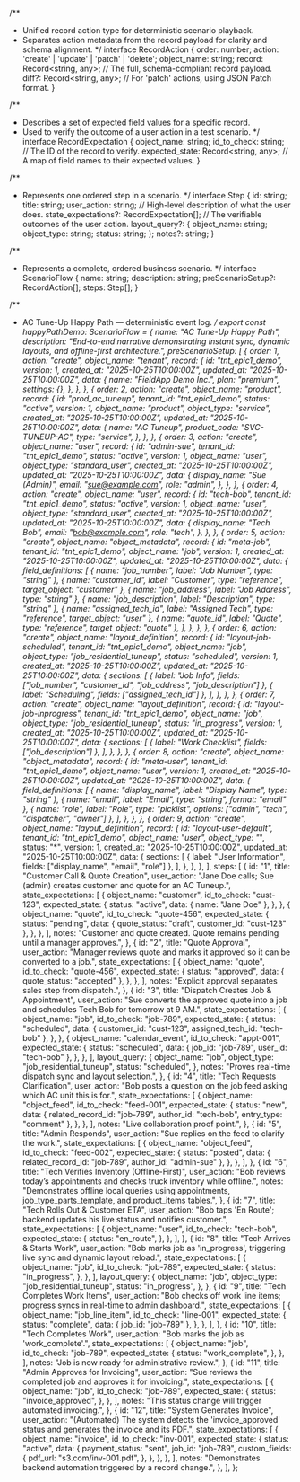 /**
 * Unified record action type for deterministic scenario playback.
 * Separates action metadata from the record payload for clarity and schema alignment.
 */
interface RecordAction {
  order: number;
  action: 'create' | 'update' | 'patch' | 'delete';
  object_name: string;
  record: Record<string, any>; // The full, schema-compliant record payload.
  diff?: Record<string, any>; // For 'patch' actions, using JSON Patch format.
}

/**
 * Describes a set of expected field values for a specific record.
 * Used to verify the outcome of a user action in a test scenario.
 */
interface RecordExpectation {
  object_name: string;
  id_to_check: string; // The ID of the record to verify.
  expected_state: Record<string, any>; // A map of field names to their expected values.
}

/**
 * Represents one ordered step in a scenario.
 */
interface Step {
  id: string;
  title: string;
  user_action: string; // High-level description of what the user does.
  state_expectations?: RecordExpectation[]; // The verifiable outcomes of the user action.
  layout_query?: {
    object_name: string;
    object_type: string;
    status: string;
  };
  notes?: string;
}

/**
 * Represents a complete, ordered business scenario.
 */
interface ScenarioFlow {
  name: string;
  description: string;
  preScenarioSetup?: RecordAction[];
  steps: Step[];
}

/**
 * AC Tune-Up Happy Path — deterministic event log.
 */
export const happyPathDemo: ScenarioFlow = {
  name: "AC Tune-Up Happy Path",
  description:
    "End-to-end narrative demonstrating instant sync, dynamic layouts, and offline-first architecture.",
  preScenarioSetup: [
    {
      order: 1,
      action: "create",
      object_name: "tenant",
      record: {
        id: "tnt_epic1_demo",
        version: 1,
        created_at: "2025-10-25T10:00:00Z",
        updated_at: "2025-10-25T10:00:00Z",
        data: {
          name: "FieldApp Demo Inc.",
          plan: "premium",
          settings: {},
        },
      },
    },
    {
      order: 2,
      action: "create",
      object_name: "product",
      record: {
        id: "prod_ac_tuneup",
        tenant_id: "tnt_epic1_demo",
        status: "active",
        version: 1,
        object_name: "product",
        object_type: "service",
        created_at: "2025-10-25T10:00:00Z",
        updated_at: "2025-10-25T10:00:00Z",
        data: {
          name: "AC Tuneup",
          product_code: "SVC-TUNEUP-AC",
          type: "service",
        },
      },
    },
    {
      order: 3,
      action: "create",
      object_name: "user",
      record: {
        id: "admin-sue",
        tenant_id: "tnt_epic1_demo",
        status: "active",
        version: 1,
        object_name: "user",
        object_type: "standard_user",
        created_at: "2025-10-25T10:00:00Z",
        updated_at: "2025-10-25T10:00:00Z",
        data: {
          display_name: "Sue (Admin)",
          email: "sue@example.com",
          role: "admin",
        },
      },
    },
    {
      order: 4,
      action: "create",
      object_name: "user",
      record: {
        id: "tech-bob",
        tenant_id: "tnt_epic1_demo",
        status: "active",
        version: 1,
        object_name: "user",
        object_type: "standard_user",
        created_at: "2025-10-25T10:00:00Z",
        updated_at: "2025-10-25T10:00:00Z",
        data: {
          display_name: "Tech Bob",
          email: "bob@example.com",
          role: "tech",
        },
      },
    },
    {
      order: 5,
      action: "create",
      object_name: "object_metadata",
      record: {
        id: "meta-job",
        tenant_id: "tnt_epic1_demo",
        object_name: "job",
        version: 1,
        created_at: "2025-10-25T10:00:00Z",
        updated_at: "2025-10-25T10:00:00Z",
        data: {
          field_definitions: [
            { name: "job_number", label: "Job Number", type: "string" },
            { name: "customer_id", label: "Customer", type: "reference", target_object: "customer" },
            { name: "job_address", label: "Job Address", type: "string" },
            { name: "job_description", label: "Description", type: "string" },
            { name: "assigned_tech_id", label: "Assigned Tech", type: "reference", target_object: "user" },
            { name: "quote_id", label: "Quote", type: "reference", target_object: "quote" },
          ],
        },
      },
    },
    {
      order: 6,
      action: "create",
      object_name: "layout_definition",
      record: {
        id: "layout-job-scheduled",
        tenant_id: "tnt_epic1_demo",
        object_name: "job",
        object_type: "job_residential_tuneup",
        status: "scheduled",
        version: 1,
        created_at: "2025-10-25T10:00:00Z",
        updated_at: "2025-10-25T10:00:00Z",
        data: {
          sections: [
            { label: "Job Info", fields: ["job_number", "customer_id", "job_address", "job_description"] },
            { label: "Scheduling", fields: ["assigned_tech_id"] },
          ],
        },
      },
    },
    {
      order: 7,
      action: "create",
      object_name: "layout_definition",
      record: {
        id: "layout-job-inprogress",
        tenant_id: "tnt_epic1_demo",
        object_name: "job",
        object_type: "job_residential_tuneup",
        status: "in_progress",
        version: 1,
        created_at: "2025-10-25T10:00:00Z",
        updated_at: "2025-10-25T10:00:00Z",
        data: {
          sections: [
            { label: "Work Checklist", fields: ["job_description"] },
          ],
        },
      },
    },
    {
      order: 8,
      action: "create",
      object_name: "object_metadata",
      record: {
        id: "meta-user",
        tenant_id: "tnt_epic1_demo",
        object_name: "user",
        version: 1,
        created_at: "2025-10-25T10:00:00Z",
        updated_at: "2025-10-25T10:00:00Z",
        data: {
          field_definitions: [
            { name: "display_name", label: "Display Name", type: "string" },
            { name: "email", label: "Email", type: "string", format: "email" },
            { name: "role", label: "Role", type: "picklist", options: ["admin", "tech", "dispatcher", "owner"] },
          ],
        },
      },
    },
    {
      order: 9,
      action: "create",
      object_name: "layout_definition",
      record: {
        id: "layout-user-default",
        tenant_id: "tnt_epic1_demo",
        object_name: "user",
        object_type: "*",
        status: "*",
        version: 1,
        created_at: "2025-10-25T10:00:00Z",
        updated_at: "2025-10-25T10:00:00Z",
        data: {
          sections: [
            { label: "User Information", fields: ["display_name", "email", "role"] },
          ],
        },
      },
    },
  ],
  steps: [
    {
      id: "1",
      title: "Customer Call & Quote Creation",
      user_action: "Jane Doe calls; Sue (admin) creates customer and quote for an AC Tuneup.",
      state_expectations: [
        {
          object_name: "customer",
          id_to_check: "cust-123",
          expected_state: {
            status: "active",
            data: { name: "Jane Doe" },
          },
        },
        {
          object_name: "quote",
          id_to_check: "quote-456",
          expected_state: {
            status: "pending",
            data: { quote_status: "draft", customer_id: "cust-123" },
          },
        },
      ],
      notes: "Customer and quote created. Quote remains pending until a manager approves.",
    },
    {
      id: "2",
      title: "Quote Approval",
      user_action: "Manager reviews quote and marks it approved so it can be converted to a job.",
      state_expectations: [
        {
          object_name: "quote",
          id_to_check: "quote-456",
          expected_state: {
            status: "approved",
            data: { quote_status: "accepted" },
          },
        },
      ],
      notes: "Explicit approval separates sales step from dispatch.",
    },
    {
      id: "3",
      title: "Dispatch Creates Job & Appointment",
      user_action: "Sue converts the approved quote into a job and schedules Tech Bob for tomorrow at 9 AM.",
      state_expectations: [
        {
          object_name: "job",
          id_to_check: "job-789",
          expected_state: {
            status: "scheduled",
            data: { customer_id: "cust-123", assigned_tech_id: "tech-bob" },
          },
        },
        {
          object_name: "calendar_event",
          id_to_check: "appt-001",
          expected_state: {
            status: "scheduled",
            data: { job_id: "job-789", user_id: "tech-bob" },
          },
        },
      ],
      layout_query: {
        object_name: "job",
        object_type: "job_residential_tuneup",
        status: "scheduled",
      },
      notes: "Proves real-time dispatch sync and layout selection.",
    },
    {
      id: "4",
      title: "Tech Requests Clarification",
      user_action: "Bob posts a question on the job feed asking which AC unit this is for.",
      state_expectations: [
        {
          object_name: "object_feed",
          id_to_check: "feed-001",
          expected_state: {
            status: "new",
            data: { related_record_id: "job-789", author_id: "tech-bob", entry_type: "comment" },
          },
        },
      ],
      notes: "Live collaboration proof point.",
    },
    {
      id: "5",
      title: "Admin Responds",
      user_action: "Sue replies on the feed to clarify the work.",
      state_expectations: [
        {
          object_name: "object_feed",
          id_to_check: "feed-002",
          expected_state: {
            status: "posted",
            data: { related_record_id: "job-789", author_id: "admin-sue" },
          },
        },
      ],
    },
    {
      id: "6",
      title: "Tech Verifies Inventory (Offline-First)",
      user_action: "Bob reviews today’s appointments and checks truck inventory while offline.",
      notes: "Demonstrates offline local queries using appointments, job_type_parts_template, and product_items tables.",
    },
    {
      id: "7",
      title: "Tech Rolls Out & Customer ETA",
      user_action: "Bob taps 'En Route'; backend updates his live status and notifies customer.",
      state_expectations: [
        {
          object_name: "user",
          id_to_check: "tech-bob",
          expected_state: {
            status: "en_route",
          },
        },
      ],
    },
    {
      id: "8",
      title: "Tech Arrives & Starts Work",
      user_action: "Bob marks job as 'in_progress', triggering live sync and dynamic layout reload.",
      state_expectations: [
        {
          object_name: "job",
          id_to_check: "job-789",
          expected_state: {
            status: "in_progress",
          },
        },
      ],
      layout_query: {
        object_name: "job",
        object_type: "job_residential_tuneup",
        status: "in_progress",
      },
    },
    {
      id: "9",
      title: "Tech Completes Work Items",
      user_action: "Bob checks off work line items; progress syncs in real-time to admin dashboard.",
      state_expectations: [
        {
          object_name: "job_line_item",
          id_to_check: "line-001",
          expected_state: {
            status: "complete",
            data: { job_id: "job-789" },
          },
        },
      ],
    },
    {
      id: "10",
      title: "Tech Completes Work",
      user_action: "Bob marks the job as 'work_complete'.",
      state_expectations: [
        {
          object_name: "job",
          id_to_check: "job-789",
          expected_state: {
            status: "work_complete",
          },
        },
      ],
      notes: "Job is now ready for administrative review.",
    },
    {
      id: "11",
      title: "Admin Approves for Invoicing",
      user_action: "Sue reviews the completed job and approves it for invoicing.",
      state_expectations: [
        {
          object_name: "job",
          id_to_check: "job-789",
          expected_state: {
            status: "invoice_approved",
          },
        },
      ],
      notes: "This status change will trigger automated invoicing.",
    },
    {
      id: "12",
      title: "System Generates Invoice",
      user_action: "(Automated) The system detects the 'invoice_approved' status and generates the invoice and its PDF.",
      state_expectations: [
        {
          object_name: "invoice",
          id_to_check: "inv-001",
          expected_state: {
            status: "active",
            data: {
              payment_status: "sent",
              job_id: "job-789",
              custom_fields: {
                pdf_url: "s3.com/inv-001.pdf",
              },
            },
          },
        },
      ],
      notes: "Demonstrates backend automation triggered by a record change.",
    },
  ],
};